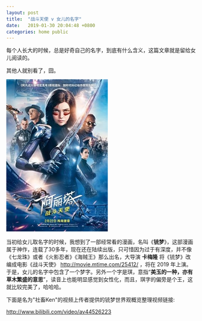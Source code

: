 ```yaml
---
layout: post
title:  "战斗天使 v 女儿的名字"
date:   2019-01-30 20:04:48 +0800
categories: home public
---
```

每个人长大的时候，总是好奇自己的名字，到底有什么含义，这篇文章就是留给女儿阅读的。

其他人就别看了，囧。

![](/img/chongmeng.jpg)

当初给女儿取名字的时候，我想到了一部经常看的漫画，名叫《**铳梦**》，这部漫画属于神作，连载了30多年，现在还在陆续出版，只可惜因为过于有深度，并不像《七龙珠》或者《火影忍者》《海贼王》那么出名，大导演 **卡梅隆** 将《铳梦》改编成电影《战斗天使》 <http://movie.mtime.com/25412/> ，将在 2019 年上演。于是，女儿的名字中包含了一个梦字。另外一个字是琪，意指“**美玉的一种，亦有草木繁盛的意思**”，读音上也能明显感觉到女性化，而且，琪字的偏旁是个王，这就比较完美了，哈哈哈。


下面是名为"社畜Ken"的视频上传者提供的铳梦世界观概览整理视频链接:

<http://www.bilibili.com/video/av44526223>
